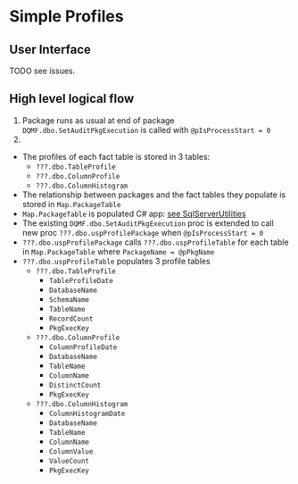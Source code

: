 # Simple Profiles

## User Interface
TODO see issues.

## High level logical flow

1. Package runs as usual at end of package `DQMF.dbo.SetAuditPkgExecution` is called with `@pIsProcessStart = 0`
2. 

- The profiles of each fact table is stored in 3 tables:
    + `???.dbo.TableProfile`
    + `???.dbo.ColumnProfile`
    + `???.dbo.ColumnHistogram`
- The relationship between packages and the fact tables they populate is stored in `Map.PackageTable`
- `Map.PackageTable` is populated C# app: [see SqlServerUtilities](https://github.com/grahamcrowell/SqlServerUtilities)
- The existing `DQMF.dbo.SetAuditPkgExecution` proc is extended to call new proc `???.dbo.uspProfilePackage` when `@pIsProcessStart = 0`
- `???.dbo.uspProfilePackage` calls `???.dbo.uspProfileTable` for each table in `Map.PackageTable` where `PackageName = @pPkgName`
- `???.dbo.uspProfileTable` populates 3 profile tables
    + `???.dbo.TableProfile`
        * `TableProfileDate`
        * `DatabaseName`
        * `SchemaName`
        * `TableName`
        * `RecordCount`
        * `PkgExecKey`
    + `???.dbo.ColumnProfile`
        * `ColumnProfileDate`
        * `DatabaseName`
        * `TableName`
        * `ColumnName`
        * `DistinctCount`
        * `PkgExecKey`
    + `???.dbo.ColumnHistogram`
        * `ColumnHistogramDate`
        * `DatabaseName`
        * `TableName`
        * `ColumnName`
        * `ColumnValue`
        * `ValueCount`
        * `PkgExecKey`

